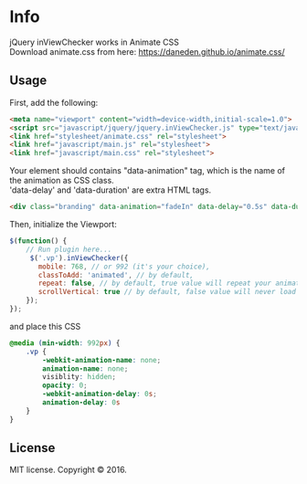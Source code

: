 # Info
jQuery inViewChecker works in Animate CSS<br>
Download animate.css from here: https://daneden.github.io/animate.css/

## Usage
First, add the following:
```html
<meta name="viewport" content="width=device-width,initial-scale=1.0">
<script src="javascript/jquery/jquery.inViewChecker.js" type="text/javascript"></script>
<link href="stylesheet/animate.css" rel="stylesheet">
<link href="javascript/main.js" rel="stylesheet">
<link href="javascript/main.css" rel="stylesheet">
```

Your element should contains "data-animation" tag, which is the name of the animation as CSS class.<br>
'data-delay' and 'data-duration' are extra HTML tags.

```html
<div class="branding" data-animation="fadeIn" data-delay="0.5s" data-duration="1s">

```
Then, initialize the Viewport:
```js
$(function() {
	// Run plugin here...
	 $('.vp').inViewChecker({
	   mobile: 768, // or 992 (it's your choice),
	   classToAdd: 'animated', // by default,
	   repeat: false, // by default, true value will repeat your animation
	   scrollVertical: true // by default, false value will never load animation when scroll from bottom to top
	});
});
```

and place this CSS 
```css
@media (min-width: 992px) {
	.vp {
		-webkit-animation-name: none;
		animation-name: none;
		visiblity: hidden;
		opacity: 0;
		-webkit-animation-delay: 0s; 
		animation-delay: 0s
	}
}
```
## License

MIT license. Copyright © 2016.
